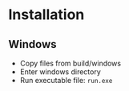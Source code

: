 # Installation

## Windows 

* Copy files from build/windows
* Enter windows directory
* Run executable file: ``run.exe``